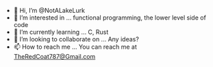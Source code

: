 - 👋 Hi, I’m @NotALakeLurk
- 👀 I’m interested in ... functional programming, the lower level side of code
- 🌱 I’m currently learning ... C, Rust
- 💞️ I’m looking to collaborate on ... Any ideas?
- 📫 How to reach me ... You can reach me at TheRedCoat787@Gmail.com

<!---
NotALakeLurk/NotALakeLurk is a ✨ special ✨ repository because its `README.md` (this file) appears on your GitHub profile.
You can click the Preview link to take a look at your changes.
--->
